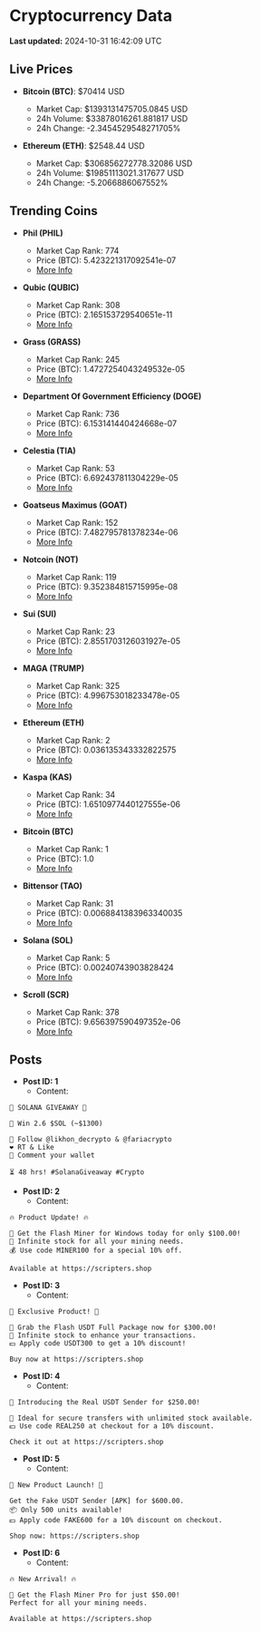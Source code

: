 # Cryptocurrency Data

**Last updated:** 2024-10-31 16:42:09 UTC

## Live Prices
- **Bitcoin (BTC)**: $70414 USD
  - Market Cap: $1393131475705.0845 USD
  - 24h Volume: $33878016261.881817 USD
  - 24h Change: -2.3454529548271705%

- **Ethereum (ETH)**: $2548.44 USD
  - Market Cap: $306856272778.32086 USD
  - 24h Volume: $19851113021.317677 USD
  - 24h Change: -5.2066886067552%

## Trending Coins
- **Phil (PHIL)**
  - Market Cap Rank: 774
  - Price (BTC): 5.423221317092541e-07
  - [More Info](https://www.coingecko.com/en/coins/phil)

- **Qubic (QUBIC)**
  - Market Cap Rank: 308
  - Price (BTC): 2.165153729540651e-11
  - [More Info](https://www.coingecko.com/en/coins/qubic)

- **Grass (GRASS)**
  - Market Cap Rank: 245
  - Price (BTC): 1.4727254043249532e-05
  - [More Info](https://www.coingecko.com/en/coins/grass)

- **Department Of Government Efficiency (DOGE)**
  - Market Cap Rank: 736
  - Price (BTC): 6.153141440424668e-07
  - [More Info](https://www.coingecko.com/en/coins/department-of-government-efficiency)

- **Celestia (TIA)**
  - Market Cap Rank: 53
  - Price (BTC): 6.692437811304229e-05
  - [More Info](https://www.coingecko.com/en/coins/celestia)

- **Goatseus Maximus (GOAT)**
  - Market Cap Rank: 152
  - Price (BTC): 7.482795781378234e-06
  - [More Info](https://www.coingecko.com/en/coins/goatseus-maximus)

- **Notcoin (NOT)**
  - Market Cap Rank: 119
  - Price (BTC): 9.352384815715995e-08
  - [More Info](https://www.coingecko.com/en/coins/notcoin)

- **Sui (SUI)**
  - Market Cap Rank: 23
  - Price (BTC): 2.8551703126031927e-05
  - [More Info](https://www.coingecko.com/en/coins/sui)

- **MAGA (TRUMP)**
  - Market Cap Rank: 325
  - Price (BTC): 4.996753018233478e-05
  - [More Info](https://www.coingecko.com/en/coins/maga)

- **Ethereum (ETH)**
  - Market Cap Rank: 2
  - Price (BTC): 0.036135343332822575
  - [More Info](https://www.coingecko.com/en/coins/ethereum)

- **Kaspa (KAS)**
  - Market Cap Rank: 34
  - Price (BTC): 1.6510977440127555e-06
  - [More Info](https://www.coingecko.com/en/coins/kaspa)

- **Bitcoin (BTC)**
  - Market Cap Rank: 1
  - Price (BTC): 1.0
  - [More Info](https://www.coingecko.com/en/coins/bitcoin)

- **Bittensor (TAO)**
  - Market Cap Rank: 31
  - Price (BTC): 0.0068841383963340035
  - [More Info](https://www.coingecko.com/en/coins/bittensor)

- **Solana (SOL)**
  - Market Cap Rank: 5
  - Price (BTC): 0.00240743903828424
  - [More Info](https://www.coingecko.com/en/coins/solana)

- **Scroll (SCR)**
  - Market Cap Rank: 378
  - Price (BTC): 9.656397590497352e-06
  - [More Info](https://www.coingecko.com/en/coins/scroll)

## Posts
- **Post ID: 1**
  - Content:
```
🚀 SOLANA GIVEAWAY 🚀

🎁 Win 2.6 $SOL (~$1300)

🤝 Follow @likhon_decrypto & @fariacrypto
❤️ RT & Like
💬 Comment your wallet

⏳ 48 hrs! #SolanaGiveaway #Crypto
```

- **Post ID: 2**
  - Content:
```
🔥 Product Update! 🔥

🚀 Get the Flash Miner for Windows today for only $100.00!
🔋 Infinite stock for all your mining needs.
💰 Use code MINER100 for a special 10% off.

Available at https://scripters.shop
```

- **Post ID: 3**
  - Content:
```
🎁 Exclusive Product! 🎁

💸 Grab the Flash USDT Full Package now for $300.00!
🎉 Infinite stock to enhance your transactions.
💵 Apply code USDT300 to get a 10% discount!

Buy now at https://scripters.shop
```

- **Post ID: 4**
  - Content:
```
💎 Introducing the Real USDT Sender for $250.00!

💼 Ideal for secure transfers with unlimited stock available.
💵 Use code REAL250 at checkout for a 10% discount.

Check it out at https://scripters.shop
```

- **Post ID: 5**
  - Content:
```
🚀 New Product Launch! 🚀

Get the Fake USDT Sender [APK] for $600.00.
📦 Only 500 units available!
💵 Apply code FAKE600 for a 10% discount on checkout.

Shop now: https://scripters.shop
```

- **Post ID: 6**
  - Content:
```
🔥 New Arrival! 🔥

💸 Get the Flash Miner Pro for just $50.00!
Perfect for all your mining needs.

Available at https://scripters.shop
```

